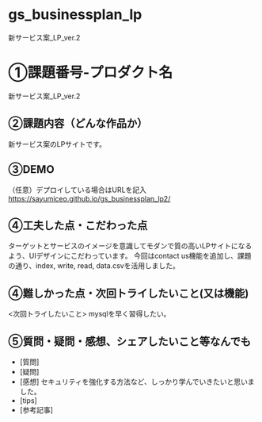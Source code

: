 # gs_businessplan_lp
新サービス案_LP_ver.2

# ①課題番号-プロダクト名
新サービス案_LP_ver.2

## ②課題内容（どんな作品か）
新サービス案のLPサイトです。

## ③DEMO
（任意）デプロイしている場合はURLを記入
https://sayumiceo.github.io/gs_businessplan_lp2/

## ④工夫した点・こだわった点
ターゲットとサービスのイメージを意識してモダンで質の高いLPサイトになるよう、UIデザインにこだわっています。
今回はcontact us機能を追加し、課題の通り、index, write, read, data.csvを活用しました。

## ④難しかった点・次回トライしたいこと(又は機能)
<次回トライしたいこと>
mysqlを早く習得したい。

## ⑤質問・疑問・感想、シェアしたいこと等なんでも
- [質問]
- [疑問]
- [感想] セキュリティを強化する方法など、しっかり学んでいきたいと思いました。
- [tips]
- [参考記事]
